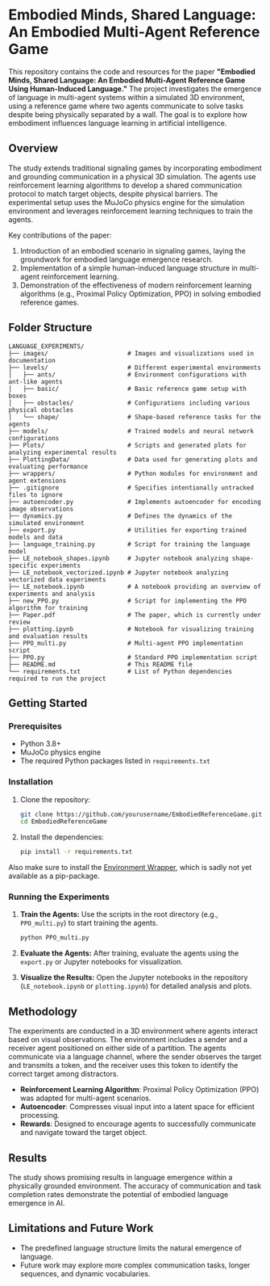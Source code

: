 # Embodied Minds, Shared Language: An Embodied Multi-Agent Reference Game

This repository contains the code and resources for the paper **"Embodied Minds, Shared Language: An Embodied Multi-Agent Reference Game Using Human-Induced Language."** The project investigates the emergence of language in multi-agent systems within a simulated 3D environment, using a reference game where two agents communicate to solve tasks despite being physically separated by a wall. The goal is to explore how embodiment influences language learning in artificial intelligence.

## Overview

The study extends traditional signaling games by incorporating embodiment and grounding communication in a physical 3D simulation. The agents use reinforcement learning algorithms to develop a shared communication protocol to match target objects, despite physical barriers. The experimental setup uses the MuJoCo physics engine for the simulation environment and leverages reinforcement learning techniques to train the agents.

Key contributions of the paper:
1. Introduction of an embodied scenario in signaling games, laying the groundwork for embodied language emergence research.
2. Implementation of a simple human-induced language structure in multi-agent reinforcement learning.
3. Demonstration of the effectiveness of modern reinforcement learning algorithms (e.g., Proximal Policy Optimization, PPO) in solving embodied reference games.

## Folder Structure

```plaintext
LANGUAGE_EXPERIMENTS/
├── images/                      # Images and visualizations used in documentation
├── levels/                      # Different experimental environments
│   ├── ants/                    # Environment configurations with ant-like agents
│   ├── basic/                   # Basic reference game setup with boxes
│   ├── obstacles/               # Configurations including various physical obstacles
│   └── shape/                   # Shape-based reference tasks for the agents
├── models/                      # Trained models and neural network configurations
├── Plots/                       # Scripts and generated plots for analyzing experimental results
├── PlottingData/                # Data used for generating plots and evaluating performance
├── wrappers/                    # Python modules for environment and agent extensions
├── .gitignore                   # Specifies intentionally untracked files to ignore
├── autoencoder.py               # Implements autoencoder for encoding image observations
├── dynamics.py                  # Defines the dynamics of the simulated environment
├── export.py                    # Utilities for exporting trained models and data
├── language_training.py         # Script for training the language model
├── LE_notebook_shapes.ipynb     # Jupyter notebook analyzing shape-specific experiments
├── LE_notebook_vectorized.ipynb # Jupyter notebook analyzing vectorized data experiments
├── LE_notebook.ipynb            # A notebook providing an overview of experiments and analysis
├── new_PPO.py                   # Script for implementing the PPO algorithm for training
├── Paper.pdf                    # The paper, which is currently under review
├── plotting.ipynb               # Notebook for visualizing training and evaluation results
├── PPO_multi.py                 # Multi-agent PPO implementation script
├── PPO.py                       # Standard PPO implementation script
├── README.md                    # This README file
└── requirements.txt             # List of Python dependencies required to run the project
```

## Getting Started

### Prerequisites

- Python 3.8+
- MuJoCo physics engine
- The required Python packages listed in `requirements.txt`

### Installation

1. Clone the repository:
   ```bash
   git clone https://github.com/yourusername/EmbodiedReferenceGame.git
   cd EmbodiedReferenceGame
   ```
2. Install the dependencies:
   ```bash
   pip install -r requirements.txt
   ```
Also make sure to install the [Environment Wrapper](https://github.com/microcosmAI/MuJoCo_RL_Environment_Wrapper), which is sadly not yet available as a pip-package.

### Running the Experiments

1. **Train the Agents:**
   Use the scripts in the root directory (e.g., `PPO_multi.py`) to start training the agents.
   ```bash
   python PPO_multi.py
   ```

2. **Evaluate the Agents:**
   After training, evaluate the agents using the `export.py` or Jupyter notebooks for visualization.

3. **Visualize the Results:**
   Open the Jupyter notebooks in the repository (`LE_notebook.ipynb` or `plotting.ipynb`) for detailed analysis and plots.

## Methodology

The experiments are conducted in a 3D environment where agents interact based on visual observations. The environment includes a sender and a receiver agent positioned on either side of a partition. The agents communicate via a language channel, where the sender observes the target and transmits a token, and the receiver uses this token to identify the correct target among distractors.

- **Reinforcement Learning Algorithm**: Proximal Policy Optimization (PPO) was adapted for multi-agent scenarios.
- **Autoencoder**: Compresses visual input into a latent space for efficient processing.
- **Rewards**: Designed to encourage agents to successfully communicate and navigate toward the target object.

## Results

The study shows promising results in language emergence within a physically grounded environment. The accuracy of communication and task completion rates demonstrate the potential of embodied language emergence in AI.

## Limitations and Future Work

- The predefined language structure limits the natural emergence of language.
- Future work may explore more complex communication tasks, longer sequences, and dynamic vocabularies.